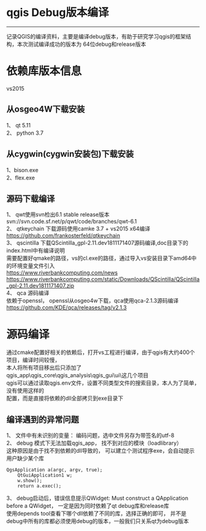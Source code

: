 # qgis Debug版本编译  
--------------
记录QGIS的编译资料，主要是编译debug版本，有助于研究学习qgis的框架结构，本次测试编译成功的版本为
64位debug和release版本   

# 依赖库版本信息  
vs2015  
## 从osgeo4W下载安装  
1、 qt 5.11  
2、 python 3.7  
## 从cygwin(cygwin安装包)下载安装  
1、bison.exe  
2、flex.exe  
## 源码下载编译  
1、 qwt使用svn检出6.1 stable release版本  
svn://svn.code.sf.net/p/qwt/code/branches/qwt-6.1  
2、 qtkeychain 下载源码使用camke 3.7 + vs2015 x64编译  
https://github.com/frankosterfeld/qtkeychain   
3、 qscintilla  下载QScintilla_gpl-2.11.dev1811171407源码编译,doc目录下的index.html中有编译说明   
需要配置好qmake的路径，vs的cl.exe的路径，通过导入vs安装目录下amd64中的环境变量文件引入    
https://www.riverbankcomputing.com/news  
https://www.riverbankcomputing.com/static/Downloads/QScintilla/QScintilla_gpl-2.11.dev1811171407.zip  
4、 qca 源码编译  
依赖于openssl， openssl从osgeo4w下载，qca使用qca-2.1.3源码编译  
https://github.com/KDE/qca/releases/tag/v2.1.3     
# 源码编译  
通过cmake配置好相关的依赖后，打开vs工程进行编译，由于qgis有大约400个项目，编译时间较慢，  
本人将所有项目移出后只添加了 qgis_app\qgis_core\qgis_analysis\qgis_gui\ui\这几个项目    
qgis可以通过读取qgis.env文件，设置不同类型文件的搜索目录，本人为了简单，没有使用这样的   
配置，而是直接将依赖的dll全部拷贝到exe目录下  
## 编译遇到的异常问题
1、 文件中有未识别的变量： 编码问题，选中文件另存为带签名的utf-8  
2、 debug 模式下无法加载qgis_app， 找不到对应的模块（loadlibrary）  
这种原因是由于找不到依赖的dll导致的， 可以建立个测试程序exe，会自动提示用户缺少某个库   
```
QgsApplication a(argc, argv, true);
	QtGuiApplication1 w;
	w.show();
	return a.exec();
```
3、 debug启动后，错误信息提示QWidget: Must construct a QApplication before a QWidget， 一定是因为同时依赖了qt debug库和release库  
使用depends tool查看下哪个dll依赖了不同的库，选择正确的即可， 并不是debug中所有的库都必须使用debug的版本，一般我们只关系qt为debug版本  



